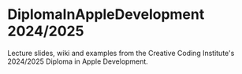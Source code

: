 # DiplomaInAppleDevelopment 2024/2025
Lecture slides, wiki and examples from the Creative Coding Institute's 2024/2025 Diploma in Apple Development.
